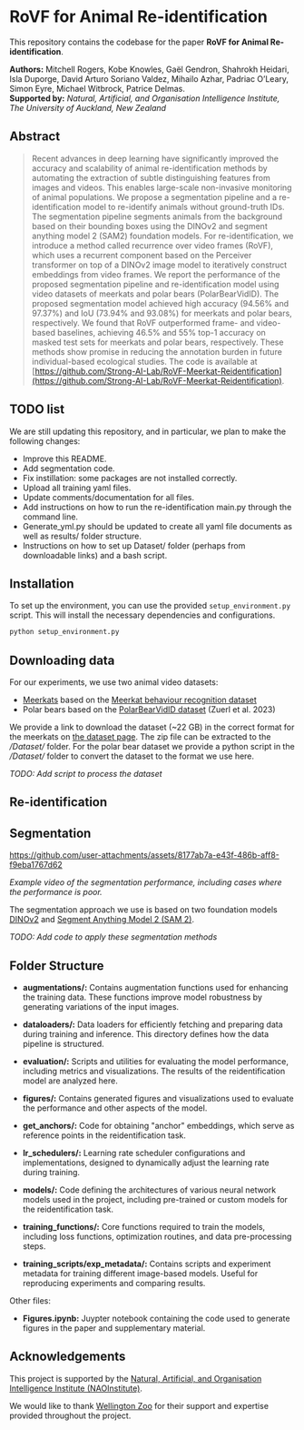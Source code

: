 # RoVF for Animal Re-identification

This repository contains the codebase for the paper **RoVF for Animal Re-identification**.

**Authors:** Mitchell Rogers, Kobe Knowles, Gaël Gendron, Shahrokh Heidari, Isla Duporge, David Arturo Soriano Valdez, Mihailo Azhar, Padriac O’Leary, Simon Eyre, Michael Witbrock, Patrice Delmas.<br/>
**Supported by:** *Natural, Artificial, and Organisation Intelligence Institute, The University of Auckland, New Zealand*

## Abstract

> Recent advances in deep learning have significantly improved the accuracy and scalability of animal re-identification methods by automating the extraction of subtle distinguishing features from images and videos. This enables large-scale non-invasive monitoring of animal populations. We propose a segmentation pipeline and a re-identification model to re-identify animals without ground-truth IDs. The segmentation pipeline segments animals from the background based on their bounding boxes using the DINOv2 and segment anything model 2 (SAM2) foundation models. For re-identification, we introduce a method called recurrence over video frames (RoVF), which uses a recurrent component based on the Perceiver transformer on top of a DINOv2 image model to iteratively construct embeddings from video frames. We report the performance of the proposed segmentation pipeline and re-identification model using video datasets of meerkats and polar bears (PolarBearVidID). The proposed segmentation model achieved high accuracy (94.56% and 97.37%) and IoU (73.94% and 93.08%) for meerkats and polar bears, respectively. We found that RoVF outperformed frame- and video-based baselines, achieving 46.5% and 55% top-1 accuracy on masked test sets for meerkats and polar bears, respectively. These methods show promise in reducing the annotation burden in future individual-based ecological studies. The code is available at [https://github.com/Strong-AI-Lab/RoVF-Meerkat-Reidentification](https://github.com/Strong-AI-Lab/RoVF-Meerkat-Reidentification).

## TODO list
We are still updating this repository, and in particular, we plan to make the following changes:
* Improve this README. 
* Add segmentation code.
* Fix instillation: some packages are not installed correctly.
* Upload all training yaml files.
* Update comments/documentation for all files.
* Add instructions on how to run the re-identification main.py through the command line.
* Generate_yml.py should be updated to create all yaml file documents as well as results/ folder structure.
* Instructions on how to set up Dataset/ folder (perhaps from downloadable links) and a bash script.

## Installation

To set up the environment, you can use the provided `setup_environment.py` script. This will install the necessary dependencies and configurations.

```bash
python setup_environment.py
```


## Downloading data
For our experiments, we use two animal video datasets:
* [Meerkats](https://meerkat-dataset.github.io/re-id/) based on the [Meerkat behaviour recognition dataset](https://meerkat-dataset.github.io/)
* Polar bears based on the [PolarBearVidID dataset](https://doi.org/10.3390/ani13050801) (Zuerl et al. 2023)

We provide a link to download the dataset (~22 GB) in the correct format for the meerkats on [the dataset page](https://meerkat-dataset.github.io/re-id/). The zip file can be extracted to the */Dataset/* folder. For the polar bear dataset we provide a python script in the */Dataset/* folder to convert the dataset to the format we use here.

*TODO: Add script to process the dataset*

## Re-identification



## Segmentation

https://github.com/user-attachments/assets/8177ab7a-e43f-486b-aff8-f9eba1767d62

*Example video of the segmentation performance, including cases where the performance is poor.*

The segmentation approach we use is based on two foundation models [DINOv2]() and [Segment Anything Model 2 (SAM 2)](https://github.com/facebookresearch/segment-anything-2).

*TODO: Add code to apply these segmentation methods*


## Folder Structure

- **augmentations/:** Contains augmentation functions used for enhancing the training data. These functions improve model robustness by generating variations of the input images.

- **dataloaders/:** Data loaders for efficiently fetching and preparing data during training and inference. This directory defines how the data pipeline is structured.

- **evaluation/:** Scripts and utilities for evaluating the model performance, including metrics and visualizations. The results of the reidentification model are analyzed here.

- **figures/:** Contains generated figures and visualizations used to evaluate the performance and other aspects of the model.

- **get_anchors/:** Code for obtaining "anchor" embeddings, which serve as reference points in the reidentification task.

- **lr_schedulers/:** Learning rate scheduler configurations and implementations, designed to dynamically adjust the learning rate during training.

- **models/:** Code defining the architectures of various neural network models used in the project, including pre-trained or custom models for the reidentification task.

- **training_functions/:** Core functions required to train the models, including loss functions, optimization routines, and data pre-processing steps.

- **training_scripts/exp_metadata/:** Contains scripts and experiment metadata for training different image-based models. Useful for reproducing experiments and comparing results.

Other files:
- **Figures.ipynb:** Juypter notebook containing the code used to generate figures in the paper and supplementary material.


## Acknowledgements

This project is supported by the <a href="https://www.auckland.ac.nz/en/science/our-research/research-institutes-and-centres/nao-institute/about-naoinstitute.html">Natural, Artificial, and Organisation Intelligence Institute (NAOInstitute)</a>.

We would like to thank <a href="https://wellingtonzoo.com/">Wellington Zoo</a> for their support and expertise provided throughout the project.
